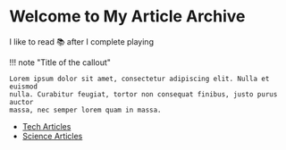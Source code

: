 # Welcome to My Article Archive

I like to read :books: after I complete playing

!!! note "Title of the callout"

    Lorem ipsum dolor sit amet, consectetur adipiscing elit. Nulla et euismod
    nulla. Curabitur feugiat, tortor non consequat finibus, justo purus auctor
    massa, nec semper lorem quam in massa.

- [Tech Articles](tech/index.md)
- [Science Articles](science/index.md)


